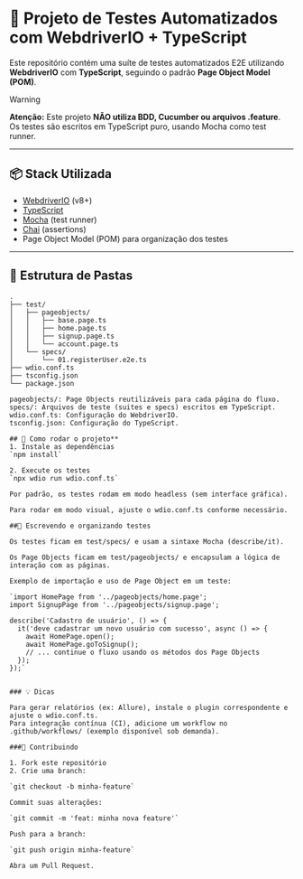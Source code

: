 # 🧪 Projeto de Testes Automatizados com WebdriverIO + TypeScript

Este repositório contém uma suíte de testes automatizados E2E utilizando **WebdriverIO** com **TypeScript**, seguindo o padrão **Page Object Model (POM)**.

> [!WARNING]
> **Atenção:** Este projeto **NÃO utiliza BDD, Cucumber ou arquivos .feature**.  
> Os testes são escritos em TypeScript puro, usando Mocha como test runner.

---

## 📦 Stack Utilizada

- [WebdriverIO](https://webdriver.io/) (v8+)
- [TypeScript](https://www.typescriptlang.org/)
- [Mocha](https://mochajs.org/) (test runner)
- [Chai](https://www.chaijs.com/) (assertions)
- Page Object Model (POM) para organização dos testes

---

## 📁 Estrutura de Pastas

```text
.
├── test/
│   ├── pageobjects/
│   │   ├── base.page.ts
│   │   ├── home.page.ts
│   │   ├── signup.page.ts
│   │   └── account.page.ts
│   └── specs/
│       └── 01.registerUser.e2e.ts
├── wdio.conf.ts
├── tsconfig.json
└── package.json

pageobjects/: Page Objects reutilizáveis para cada página do fluxo.
specs/: Arquivos de teste (suites e specs) escritos em TypeScript.
wdio.conf.ts: Configuração do WebdriverIO.
tsconfig.json: Configuração do TypeScript.

## 🚀 Como rodar o projeto**
1. Instale as dependências
`npm install`

2. Execute os testes
`npx wdio run wdio.conf.ts`

Por padrão, os testes rodam em modo headless (sem interface gráfica).

Para rodar em modo visual, ajuste o wdio.conf.ts conforme necessário.

##📝 Escrevendo e organizando testes

Os testes ficam em test/specs/ e usam a sintaxe Mocha (describe/it).

Os Page Objects ficam em test/pageobjects/ e encapsulam a lógica de interação com as páginas.

Exemplo de importação e uso de Page Object em um teste:

`import HomePage from '../pageobjects/home.page';
import SignupPage from '../pageobjects/signup.page';

describe('Cadastro de usuário', () => {
  it('deve cadastrar um novo usuário com sucesso', async () => {
    await HomePage.open();
    await HomePage.goToSignup();
    // ... continue o fluxo usando os métodos dos Page Objects
  });
});`


### 💡 Dicas

Para gerar relatórios (ex: Allure), instale o plugin correspondente e ajuste o wdio.conf.ts.
Para integração contínua (CI), adicione um workflow no .github/workflows/ (exemplo disponível sob demanda).

###🤝 Contribuindo

1. Fork este repositório
2. Crie uma branch:

`git checkout -b minha-feature`

Commit suas alterações:

`git commit -m 'feat: minha nova feature'`

Push para a branch:

`git push origin minha-feature`

Abra um Pull Request.
